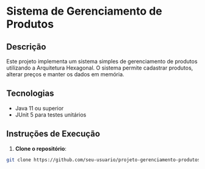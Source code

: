 # Sistema de Gerenciamento de Produtos

## Descrição

Este projeto implementa um sistema simples de gerenciamento de produtos utilizando a Arquitetura Hexagonal. O sistema permite cadastrar produtos, alterar preços e manter os dados em memória.

## Tecnologias

- Java 11 ou superior
- JUnit 5 para testes unitários

## Instruções de Execução

1. **Clone o repositório**:

```bash
git clone https://github.com/seu-usuario/projeto-gerenciamento-produtos.git
